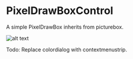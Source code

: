 # PixelDrawBoxControl
 A simple PixelDrawBox inherits from picturebox.
 
 ![alt text](https://i.imgur.com/EdODd02.png)
 
 Todo: Replace colordialog with contextmenustrip.
